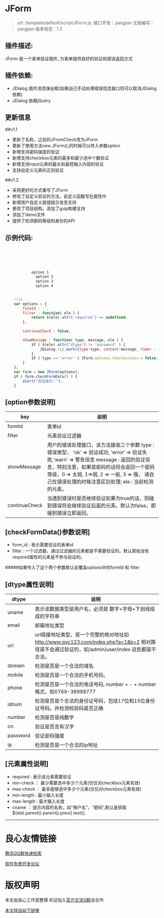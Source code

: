 JForm
========
>url:    /template/default/script/JForm.js; 
接口开发：yangjian 
文档编写：yangjian 
版本信息：1.2

插件描述:
--------
JForm 是一个表单验证插件, 为表单提供良好的验证和错误返回方式

插件依赖:
-------

* JDialog 插件消息弹出框(如果自己手动处理错误信息接口则可以取消JDialog依赖)
* JDialog 依赖jQuery

更新信息
----

##v1.1

* 更新了名称，之前的JFromCheck改为JForm
* 更新了使用方法new JForm();的时候可以传入参数option
* 新增支持密码强度的验证
* 新增支持checkbox元素的最多和最少选中个数验证
* 新增支持input元素的最长和最短输入内容的验证
* 支持自定义元素的正则验证

##v1.2
* 采用更好的方式重写了JForm
* 修改了自定义验证的方法，自定义函数写在属性中
* 新增用户自定义报错提示信息支持
* 更改了项目结构，添加了gulp构建支持
* 添加了demo文件
* 提供了检测密码等级和身份的API

示例代码:
-------
```html
     
     
    	     
        	 
    	     
    	    option 1
    	      option 2
    	      option 3
    	      option 4
     
```
```javascript
    //js
    var options = {
        formId : '',        
        filter : function( ele ) {  
            return $(ele).attr('required') == undefined;
        },
        
        continueCheck : false,

        showMessage : function( type, message, ele ) { 
            if ( $(ele).attr("dtype") != 'password' ) {
                JDialog.tip.work({type:type, content:message, timer : 2000});
            }
            if ( type == 'error' ) JForm.options.checkSuccess = false;
        }
    };
    var form = new JForm(options);
    if ( form.checkFormData() ) {
        alert("验证成功！");
    }
```

[option参数说明]
-----
key | 说明
--- | ---
formId | 表单id
filter | 元素验证过滤器
showMessage | 用户的错误处理接口，该方法接收三个参数 type : 错误类型， 'ok' => 验证成功, 'error' => 验证失败,'warn' => 警告信息 message : 返回的验证信息，特别注意，如果是密码的话将会返回一个密码等级，0 => 太弱, 1=>弱, 2 => 一般, 3 => 强， 请自己在错误处理的时候注意区别处理;  ele : 当前检测的元素。 
continueCheck | 当遇到错误时是否继续验证如果为true的话，则碰到错误将会继续验证后面的元素。默认为false，即碰到错误立即返回。


[checkFormData()参数说明]
-------------
* form_id : 表示需要验证的表单id
* filter : 一个过滤器，通过过滤器的元素都是不需要验证的。默认那些没有required属性的元素是不参与验证的。

#####如果传入了这个两个参数默认会覆盖options中的formId 和 filter

[dtype属性说明]
-----

dtype | 说明
--- | ---
uname | 表示该数据类型是用户名，必须是 数字+字母+下划线组成的字符串
email | 邮箱地址类型
url | url链接地址类型，是一个完整的绝对地址如 http://www.pvc123.com/index.php?a=1&b=2  相对路径是不会通过验证的，如/admin/user/index 这些都是不合法。
domain | 检测是否是一个合法的域名
mobile | 检测是否是一个合法的手机号码。
phone | 检测是否是一个合法的电话号码, number + - + number格式，如0769-38998777
idnum | 检测是否是个合法的身份证号码，包括17位和15位身份证号码。并检测校验码是否正确
number | 检测是否是纯数字
cn | 验证是否含有汉字
password | 验证密码强度
ip | 检测是否是一个合法的ip地址

[元素属性说明]
-----
* required : 表示该元素需要验证
* min-check ： 最少需要选中多少个元素(仅仅对checkbox元素有效)
* max-check ： 最多能够选中多少个元素(仅仅对checkbox元素有效)
* min-length : 最小输入长度
* max-length : 最大输入长度
* cname ： 提示内容的名称，如“用户名”，“密码”,默认是获取$(ele).parent().parent().prev().text();

----
 
 


 # 良心友情链接

[腾讯QQ群快速检索](http://u.720life.cn/s/8cf73f7c)

[软件免费开发论坛](http://u.720life.cn/s/bbb01dc0)

# 版权声明 

本文由良心工作室整理 欢迎加入[官方交流Q群](https://u.720life.cn/s/f2316816)谈合作

[本文转自如下链接](http://u.720life.cn/g/2e71d0f0a5c601172267ba20d3a43c6e3c1d092a4b9d378e5829308cb7e4bec5345d0d8db7bbbd926da2eab1918887f2ccbd21fdeb72042955278df2e6a55bb5)